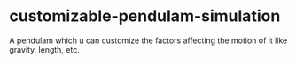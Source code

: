 # customizable-pendulam-simulation
A pendulam which u can customize the factors affecting the motion of it like gravity, length, etc.
